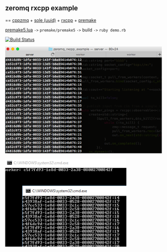 ## zeromq rxcpp example ##

== [cppzmq](https://github.com/zeromq/cppzmq) + [sole (uuid)](https://github.com/r-lyeh/sole) + [rxcpp](https://github.com/Reactive-Extensions/RxCpp) + [premake](https://github.com/d-led/premake-meta-cpp)

[premake5.lua](premake5.lua) `->` `premake/premake5` `->` build `->` `ruby demo.rb`

[![Build Status](https://travis-ci.org/d-led/zeromq_rxcpp_example.svg?branch=master)](https://travis-ci.org/d-led/zeromq_rxcpp_example)

![mac](/doc/img/two_workers_pinging.png)

![win](/doc/img/four_workers_pinging.png)
